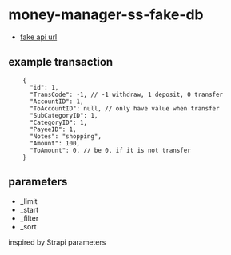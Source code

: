 # money-manager-ss-fake-db

-   [fake api url](https://my-json-server.typicode.com/Money-Manager-SaaS/money-manager-ss-fake-db)

## example transaction

```
    {
      "id": 1,
      "TransCode": -1, // -1 withdraw, 1 deposit, 0 transfer
      "AccountID": 1,
      "ToAccountID": null, // only have value when transfer
      "SubCategoryID": 1,
      "CategoryID": 1,
      "PayeeID": 1,
      "Notes": "shopping",
      "Amount": 100,
      "ToAmount": 0, // be 0, if it is not transfer
    }
```

## parameters

-   \_limit
-   \_start
-   \_filter
-   \_sort

inspired by Strapi parameters
